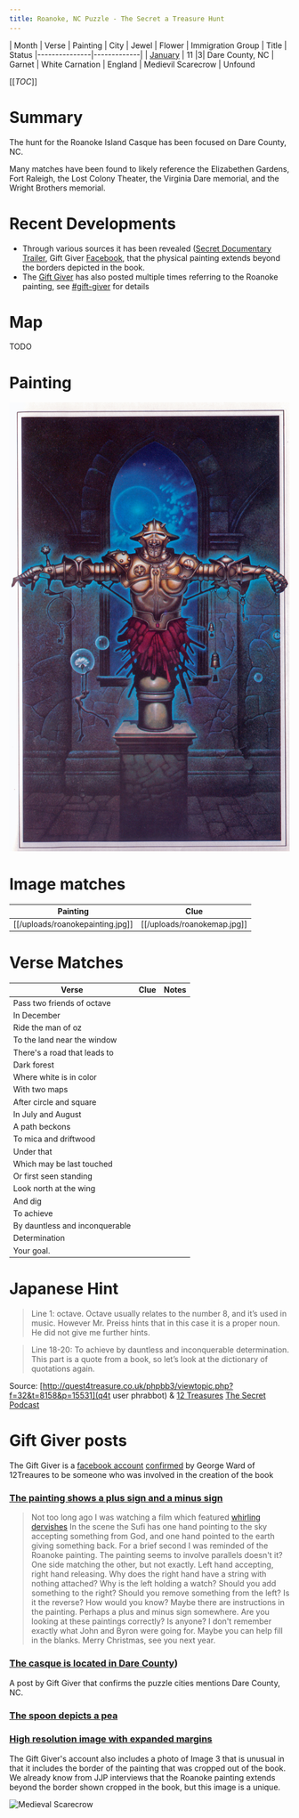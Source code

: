 ```yaml
---
title: Roanoke, NC Puzzle - The Secret a Treasure Hunt
---
```


| Month | Verse | Painting | City  | Jewel | Flower  | Immigration Group | Title | Status
|---------------|-------------|
| [January](http://quest4treasure.co.uk/phpbb3/viewtopic.php?f=32&t=771) | 11 |3| Dare County, NC |  Garnet | White Carnation  | England | Medievil Scarecrow | Unfound

[[_TOC_]]

# Summary
The hunt for the Roanoke Island Casque has been focused on Dare County, NC. 

Many matches have been found to likely reference the Elizabethen Gardens, Fort Raleigh, the Lost Colony Theater, the Virginia Dare memorial,  and the Wright Brothers memorial.

# Recent Developments

* Through various sources it has been revealed ([Secret Documentary Trailer](https://youtu.be/Z-GZWpb-ojQ?si=wuScTpIedKC9sAig&t=52), Gift Giver [Facebook](https://www.facebook.com/photo/?fbid=106894378519864&set=a.106893491853286), that the physical painting extends beyond the borders depicted in the book.  
* The [Gift Giver](#gift-giver) has also posted multiple times referring to the Roanoke painting, see [#gift-giver](#gift-giver) for details


# Map
TODO


# Painting
<img src="/uploads/january/Image3.jpg" title="Medieval Scarecrow"  />




# Image matches

| Painting | Clue
|---------------|-------------|
| [[/uploads/roanokepainting.jpg]]|[[/uploads/roanokemap.jpg]]



# Verse Matches

| Verse | Clue | Notes
|-------|-------|-------
| Pass two friends of octave
| In December
| Ride the man of oz
| To the land near the window
| There's a road that leads to
| Dark forest
| Where white is in color
| With two maps
| After circle and square
| In July and August
| A path beckons
| To mica and driftwood
| Under that
| Which may be last touched
| Or first seen standing
| Look north at the wing
| And dig
| To achieve
| By dauntless and inconquerable
| Determination
| Your goal.

# Japanese Hint
>Line 1: octave. Octave usually relates to the number 8, and it’s used in music. However Mr.
>Preiss hints that in this case it is a proper noun. He did not give me further hints.

>Line 18-20: To achieve by dauntless and inconquerable determination.
>This part is a quote from a book, so let’s look at the dictionary of quotations again.

Source: [http://quest4treasure.co.uk/phpbb3/viewtopic.php?f=32&t=8158&p=15531](q4t user phrabbot) & [12 Treasures](https://12treasures.com/japanese-edition/) [The Secret Podcast](https://www.youtube.com/watch?v=Dg1T8tO9EC0)

# Gift Giver posts

The Gift Giver is a [facebook account](https://www.facebook.com/groups/1669016820051443/user/100075979067549/) [confirmed](https://www.facebook.com/groups/1669016820051443/?multi_permalinks=3427051740914600&hoisted_section_header_type=recently_seen&__cft__[0]=AZW-chMstGU5Jp5DrRYGZQ4VeoLC8ILzoPiN3cze2LxkkWuieQlIVJ3llgRf1eXI0tjWIW7fn1tBEByn7Iz0pW-wuzmQ8tuedkH79wOe4I2kDix7-Qo2WZ70ZV-_x4HA_N8xsUDTlWpbdFAAyGnH9dKqCzpkxF20UQPA67cM4B8rKUnawRadm4jcYHmMHiWcoI8&__tn__=%2CO%2CP-R) by George Ward of 12Treaures to be someone who was involved in the creation of the book

### [The painting shows a plus sign and a minus sign](https://www.facebook.com/groups/1669016820051443/?multi_permalinks=3427051740914600&hoisted_section_header_type=recently_seen&__cft__[0]=AZW-chMstGU5Jp5DrRYGZQ4VeoLC8ILzoPiN3cze2LxkkWuieQlIVJ3llgRf1eXI0tjWIW7fn1tBEByn7Iz0pW-wuzmQ8tuedkH79wOe4I2kDix7-Qo2WZ70ZV-_x4HA_N8xsUDTlWpbdFAAyGnH9dKqCzpkxF20UQPA67cM4B8rKUnawRadm4jcYHmMHiWcoI8&__tn__=%2CO%2CP-R)
> Not too long ago I was watching a film which featured [whirling dervishes](https://www.youtube.com/watch?v=fHjFgOfoZ7M&fbclid=IwY2xjawFdnb5leHRuA2FlbQIxMQABHa4mGv_sf_mZ7DnjlBOGs5_8KIDvkBjie2qd2bbCJTRTTSi2RO9-q6W_1g_aem_WyF4_p73gLbv3eYBGbvmPA)
In the scene the Sufi has one hand pointing to the sky accepting something from God, and one hand pointed to the earth giving something back. For a brief second I was reminded of the Roanoke painting.
The painting seems to involve parallels doesn't it? One side matching the other, but not exactly.
Left hand accepting, right hand releasing.
Why does the right hand have a string with nothing attached?
Why is the left holding a watch?
Should you add something to the right?
Should you remove something from the left?
Is it the reverse?
How would you know? Maybe there are instructions in the painting. Perhaps a plus and minus sign somewhere.
Are you looking at these paintings correctly?
Is anyone?
I don't remember exactly what John and Byron were going for. Maybe you can help fill in the blanks.
Merry Christmas, see you next year.

### [The casque is located in Dare County](https://www.facebook.com/groups/thesecrettreasures/posts/3422689871350787/?__cft__%5B0%5D=AZWsflEFXzN-tODXsTqfaL8wbOW98D9HLq6ILTaa-wMeXy9kboSMRA_Z-GU9piQijsHzJlLlwblxJA_q4iYEB5YrQIVqUBfzcVk0NGifMNKp8KmvU7DowyIbLsB4pkMB0-9ExDG2tueqO3Em1OWy5159zhqrE-E1a2CuG0lM3GXufg&__tn__=%252CO%252CP-R))
A post by Gift Giver that confirms the puzzle cities mentions Dare County, NC. 

### [The spoon depicts a pea](https://www.facebook.com/groups/thesecrettreasures/posts/3422689871350787/?__cft__%5B0%5D=AZWsflEFXzN-tODXsTqfaL8wbOW98D9HLq6ILTaa-wMeXy9kboSMRA_Z-GU9piQijsHzJlLlwblxJA_q4iYEB5YrQIVqUBfzcVk0NGifMNKp8KmvU7DowyIbLsB4pkMB0-9ExDG2tueqO3Em1OWy5159zhqrE-E1a2CuG0lM3GXufg&__tn__=%252CO%252CP-R)


### [High resolution image with expanded margins](https://www.facebook.com/photo/?fbid=106894378519864&set=a.106893491853286)
The Gift Giver's account also includes a photo of Image 3 that is unusual in that it includes the border of the painting that was cropped out of the book.  We already know from JJP interviews that the Roanoke painting extends beyond the border shown cropped in the book, but this image is a unique. 

<img src="/uploads/january/Image3HighRes.jpg" title="Medieval Scarecrow"  />
